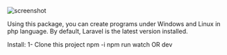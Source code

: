 ![screenshot](https://user-images.githubusercontent.com/86561337/154537484-a1676bcc-a077-4098-b7cd-d4c89b51def2.PNG)

Using this package, you can create programs under Windows and Linux in php language. By default, Laravel is the latest version installed.

Install:
1- Clone this project 
npm -i
npm run watch OR dev
